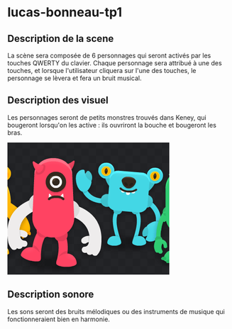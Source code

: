 # lucas-bonneau-tp1

## Description de la scene

La scène sera composée de 6 personnages qui seront activés par les touches QWERTY du clavier. Chaque personnage sera attribué à une des touches, et lorsque l'utilisateur cliquera sur l'une des touches, le personnage se lèvera et fera un bruit musical.

## Description des visuel

Les personnages seront de petits monstres trouvés dans Keney, qui bougeront lorsqu'on les active : ils ouvriront la bouche et bougeront les bras.

![photo](sample_petit.png)



## Description sonore

Les sons seront des bruits mélodiques ou des instruments de musique qui fonctionneraient bien en harmonie.

